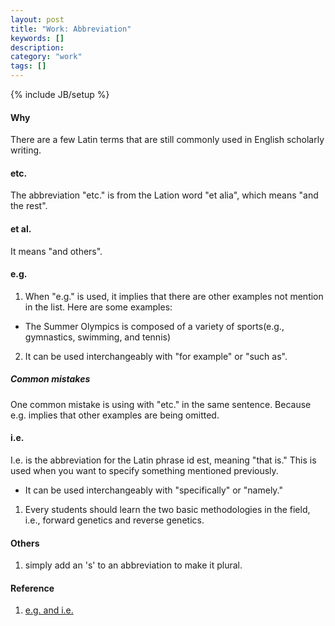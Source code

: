 ```yaml
---
layout: post
title: "Work: Abbreviation"
keywords: []
description: 
category: "work"
tags: []
---
```

{% include JB/setup %}

#### Why
There are a few Latin terms that are still commonly used in English scholarly writing.

#### etc.
The abbreviation "etc." is from the Lation word "et alia", which means "and the rest".

#### et al.
It means "and others".

#### e.g.
1. When "e.g." is used, it implies that there are other examples not mention in
   the list. Here are some examples:
- The Summer Olympics is composed of a variety of sports(e.g., gymnastics, swimming, and tennis)
2. It can be used interchangeably with "for example" or "such as".

##### Common mistakes
One common mistake is using with "etc." in the same sentence. Because e.g.
implies that other examples are being omitted.


#### i.e.
I.e. is the abbreviation for the Latin phrase id est, meaning "that is."
This is used when you want to specify something mentioned previously.
- It can be used interchangeably with "specifically" or "namely."

1. Every students should learn the two basic methodologies in the field, i.e.,
   forward genetics and reverse genetics.


#### Others
1. simply add an 's' to an abbreviation to make it plural.


#### Reference
1. [e.g. and i.e.](https://www.aje.com/arc/editing-tip-using-eg-and-ie/)

